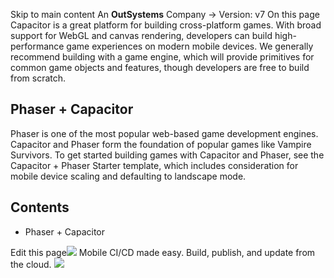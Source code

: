 Skip to main content
An **OutSystems** Company →
Version: v7
On this page
Capacitor is a great platform for building cross-platform games. With broad support for WebGL and canvas rendering, developers can build high-performance game experiences on modern mobile devices.
We generally recommend building with a game engine, which will provide primitives for common game objects and features, though developers are free to build from scratch.
## Phaser + Capacitor​
Phaser is one of the most popular web-based game development engines. Capacitor and Phaser form the foundation of popular games like Vampire Survivors.
To get started building games with Capacitor and Phaser, see the Capacitor + Phaser Starter template, which includes consideration for mobile device scaling and defaulting to landscape mode.
## Contents
  * Phaser + Capacitor


Edit this page![](https://images.prismic.io/ionicframeworkcom/50ede1c5-d69d-4c9d-bf0d-4c9ab7c14724_doc-ad-appflow.png?auto=compress,format&rect=0,0,280,200&w=280&h=200)
Mobile CI/CD made easy. Build, publish, and update from the cloud.
![](https://cdn.bizible.com/ipv?_biz_r=&_biz_h=802059049&_biz_u=bfa08d03ffe94cbc8ad825d7c77fcc94&_biz_l=https%3A%2F%2Fcapacitorjs.com%2Fdocs%2Fguides%2Fgames&_biz_t=1739803072940&_biz_i=Games%20%7C%20Capacitor%20Documentation&_biz_n=40&rnd=320200&cdn_o=a&_biz_z=1739803072941)
